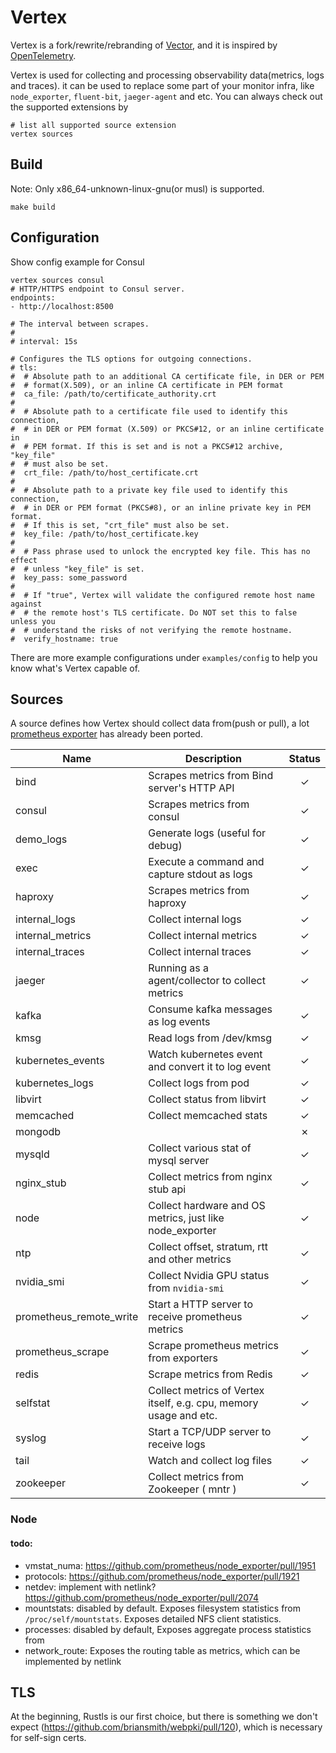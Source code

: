 # Vertex

Vertex is a fork/rewrite/rebranding of [Vector](https://github.com/vectordotdev/vector), and it is inspired 
by [OpenTelemetry](https://opentelemetry.io/).

Vertex is used for collecting and processing observability data(metrics, logs and traces). it can be used to
replace some part of your monitor infra, like `node_exporter`, `fluent-bit`, `jaeger-agent` and etc. You can
always check out the supported extensions by 
```shell
# list all supported source extension
vertex sources
```

## Build
Note: Only x86_64-unknown-linux-gnu(or musl) is supported.

```shell
make build
```

## Configuration

Show config example for Consul
```shell
vertex sources consul
# HTTP/HTTPS endpoint to Consul server.
endpoints:
- http://localhost:8500

# The interval between scrapes.
#
# interval: 15s

# Configures the TLS options for outgoing connections.
# tls:
#  # Absolute path to an additional CA certificate file, in DER or PEM
#  # format(X.509), or an inline CA certificate in PEM format
#  ca_file: /path/to/certificate_authority.crt
#  
#  # Absolute path to a certificate file used to identify this connection,
#  # in DER or PEM format (X.509) or PKCS#12, or an inline certificate in
#  # PEM format. If this is set and is not a PKCS#12 archive, "key_file"
#  # must also be set.
#  crt_file: /path/to/host_certificate.crt
#  
#  # Absolute path to a private key file used to identify this connection,
#  # in DER or PEM format (PKCS#8), or an inline private key in PEM format.
#  # If this is set, "crt_file" must also be set.
#  key_file: /path/to/host_certificate.key
#  
#  # Pass phrase used to unlock the encrypted key file. This has no effect
#  # unless "key_file" is set.
#  key_pass: some_password
#  
#  # If "true", Vertex will validate the configured remote host name against
#  # the remote host's TLS certificate. Do NOT set this to false unless you
#  # understand the risks of not verifying the remote hostname.
#  verify_hostname: true
```

There are more example configurations under `examples/config` to help you know what's Vertex capable of.

## Sources
A source defines how Vertex should collect data from(push or pull), 
a lot [prometheus exporter](https://prometheus.io/docs/instrumenting/exporters/#exporters-and-integrations)
has already been ported.

| Name                    | Description                                                       | Status  |
|-------------------------|-------------------------------------------------------------------|:-------:|
| bind                    | Scrapes metrics from Bind server's HTTP API                       | &check; |
| consul                  | Scrapes metrics from consul                                       | &check; |
| demo_logs               | Generate logs (useful for debug)                                  | &check; |
| exec                    | Execute a command and capture stdout as logs                      | &check; |
| haproxy                 | Scrapes metrics from haproxy                                      | &check; |
| internal_logs           | Collect internal logs                                             | &check; |
| internal_metrics        | Collect internal metrics                                          | &check; |
| internal_traces         | Collect internal traces                                           | &check; |
| jaeger                  | Running as a agent/collector to collect metrics                   | &check; |
| kafka                   | Consume kafka messages as log events                              | &check; |
| kmsg                    | Read logs from /dev/kmsg                                          | &check; |
| kubernetes_events       | Watch kubernetes event and convert it to log event                | &check; |
| kubernetes_logs         | Collect logs from pod                                             | &check; |
| libvirt                 | Collect status from libvirt                                       | &check; |
| memcached               | Collect memcached stats                                           | &check; |
| mongodb                 |                                                                   | &cross; |
| mysqld                  | Collect various stat of mysql server                              | &check; |
| nginx_stub              | Collect metrics from nginx stub api                               | &check; |
| node                    | Collect hardware and OS metrics, just like node_exporter          | &check; |
| ntp                     | Collect offset, stratum, rtt and other metrics                    | &check; |
| nvidia_smi              | Collect Nvidia GPU status from `nvidia-smi`                       | &check; |
| prometheus_remote_write | Start a HTTP server to receive prometheus metrics                 | &check; |
| prometheus_scrape       | Scrape prometheus metrics from exporters                          | &check; |
| redis                   | Scrape metrics from Redis                                         | &check; |
| selfstat                | Collect metrics of Vertex itself, e.g. cpu, memory usage and etc. | &check; |
| syslog                  | Start a TCP/UDP server to receive logs                            | &check; |
| tail                    | Watch and collect log files                                       | &check; |
| zookeeper               | Collect metrics from Zookeeper ( mntr )                           | &check; |

### Node
#### todo:
- vmstat_numa: https://github.com/prometheus/node_exporter/pull/1951
- protocols: https://github.com/prometheus/node_exporter/pull/1921
- netdev: implement with netlink? https://github.com/prometheus/node_exporter/pull/2074
- mountstats: disabled by default. Exposes filesystem statistics from `/proc/self/mountstats`. 
  Exposes detailed NFS client statistics.
- processes: disabled by default, Exposes aggregate process statistics from
- network_route: Exposes the routing table as metrics, which can be implemented by netlink

## TLS
At the beginning, Rustls is our first choice, but there is something we don't expect
(https://github.com/briansmith/webpki/pull/120), which is necessary for self-sign certs.